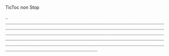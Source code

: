 TicToc non Stop

..
....................................................................................................................................................................................................................................................................................................................................................................................................................................................................................................................................................................................................................................................................................................................